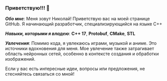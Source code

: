 ### Приветствую!!! 👋

***Обо мне***:
Меня зовут Николай!
Приветствую вас на моей странице GitHub. Я начинающий разработчик, специализирующийся на языке C++

***Навыки, которыми я владею***:
**С++ 17**, **Protobuf**, **CMake**, **STL**

***Увлечения***:
Помимо кода, я увлекаюсь играми, музыкой и аниме. Это источники вдохновения для меня. Мое увлечение также затрагивает область нейронных сетей, особенно в контексте создания и обработки изображений.

Если у вас есть интересные идеи, вопросы или предложения, не стесняйтесь связаться со мной!

